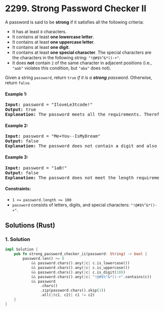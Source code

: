 # 2299. Strong Password Checker II
A password is said to be **strong** if it satisfies all the following criteria:
* It has at least `8` characters.
* It contains at least **one lowercase letter**.
* It contains at least **one uppercase letter**.
* It contains at least **one digit**.
* It contains at least **one special character**. The special characters are the characters in the following string: `"!@#$%^&*()-+"`.
* It does **not** contain `2` of the same character in adjacent positions (i.e., `"aab"` violates this condition, but `"aba"` does not).

Given a string `password`, return `true` *if it is a **strong** password*. Otherwise, return `false`.

#### Example 1:
<pre>
<strong>Input:</strong> password = "IloveLe3tcode!"
<strong>Output:</strong> true
<strong>Explanation:</strong> The password meets all the requirements. Therefore, we return true.
</pre>

#### Example 2:
<pre>
<strong>Input:</strong> password = "Me+You--IsMyDream"
<strong>Output:</strong> false
<strong>Explanation:</strong> The password does not contain a digit and also contains 2 of the same character in adjacent positions. Therefore, we return false.
</pre>

#### Example 3:
<pre>
<strong>Input:</strong> password = "1aB!"
<strong>Output:</strong> false
<strong>Explanation:</strong> The password does not meet the length requirement. Therefore, we return false.
</pre>

#### Constraints:
* `1 <= password.length <= 100`
* `password` consists of letters, digits, and special characters: `"!@#$%^&*()-+"`.

## Solutions (Rust)

### 1. Solution
```Rust
impl Solution {
    pub fn strong_password_checker_ii(password: String) -> bool {
        password.len() >= 8
            && password.chars().any(|c| c.is_lowercase())
            && password.chars().any(|c| c.is_uppercase())
            && password.chars().any(|c| c.is_digit(10))
            && password.chars().any(|c| "!@#$%^&*()-+".contains(c))
            && password
                .chars()
                .zip(password.chars().skip(1))
                .all(|(c1, c2)| c1 != c2)
    }
}
```

